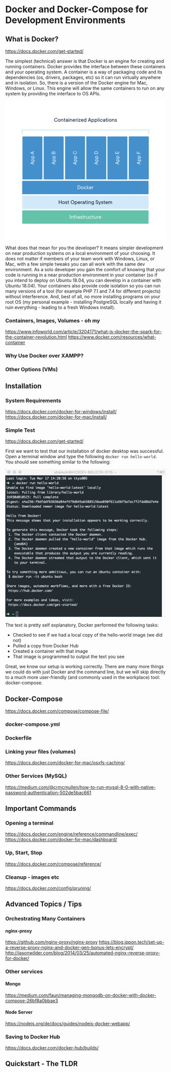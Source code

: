 # Docker and Docker-Compose for Development Environments

## What is Docker? 
<https://docs.docker.com/get-started/>

The simplest (technical) answer is that Docker is an engine for creating and running containers. 
Docker provides the interface between these containers and your operating system.  A container is a 
way of packaging code and its dependencies (os, drivers, packages, etc) so it can run virtually 
anywhere and in isolation. So, there is a version of the Docker engine for Mac, Windows, or Linux. 
This engine will allow the same containers to run on any system by providing the interface to OS 
APIs.

![docker containers](images/docker-container.png)

What does that mean for you the developer?  It means simpler development on near production systems 
on a local environment of your choosing. It does not matter if members of your team work with Windows, 
Linux, or Mac, with a few simple tweaks you can all work with the same dev environment. As a solo 
developer you gain the comfort of knowing that your code is running in a near production 
environment in your container (so if you intend to deploy on Ubuntu 18.04, you can develop in a 
container with Ubuntu 18.04). Your containers also provide code isolation so you can run many 
versions of a tool (for example PHP 7.1 and 7.4 for different projects) without interference. And, 
best of all, no more installing programs on your root OS (my personal example - installing PostgreSQL 
locally and having it ruin everything - leading to a fresh Windows install).

### Containers, Images, Volumes - oh my
<https://www.infoworld.com/article/3204171/what-is-docker-the-spark-for-the-container-revolution.html>
<https://www.docker.com/resources/what-container>
### Why Use Docker over XAMPP?
### Other Options (VMs)

## Installation

### System Requirements
<https://docs.docker.com/docker-for-windows/install/>
<https://docs.docker.com/docker-for-mac/install/>

### Simple Test
<https://docs.docker.com/get-started/>

First we want to test that our installation of docker desktop was successful.  Open a terminal 
window and type the following `docker run hello-world`.  You should see something similar to the 
following:

![hello-world example](images/hello-world.png)

The text is pretty self explanatory, Docker performed the following tasks:
* Checked to see if we had a local copy of the hello-world image (we did not)
* Pulled a copy from Docker Hub
* Created a container with that image
* That image is programmed to output the text you see

Great, we know our setup is working correctly. There are many more things we could do with just 
Docker and the command line, but we will skip directly to a much more user-friendly (and commonly 
used in the workplace) tool: docker-compose.

## Docker-Compose
<https://docs.docker.com/compose/compose-file/>

### docker-compose.yml
### Dockerfile
### Linking your files (volumes)
<https://docs.docker.com/docker-for-mac/osxfs-caching/>
### Other Services (MySQL)
<https://medium.com/@crmcmullen/how-to-run-mysql-8-0-with-native-password-authentication-502de5bac661>

## Important Commands

### Opening a terminal
<https://docs.docker.com/engine/reference/commandline/exec/>
<https://docs.docker.com/docker-for-mac/dashboard/>
### Up, Start, Stop
<https://docs.docker.com/compose/reference/>
### Cleanup - images etc
<https://docs.docker.com/config/pruning/>

## Advanced Topics / Tips

### Orchestrating Many Containers
#### nginx-proxy 
<https://github.com/nginx-proxy/nginx-proxy>
<https://blog.ippon.tech/set-up-a-reverse-proxy-nginx-and-docker-gen-bonus-lets-encrypt/>
<http://jasonwilder.com/blog/2014/03/25/automated-nginx-reverse-proxy-for-docker/>


### Other services
#### Mongo
<https://medium.com/faun/managing-mongodb-on-docker-with-docker-compose-26bf8a0bbae3>
#### Node Server 
<https://nodejs.org/de/docs/guides/nodejs-docker-webapp/>

### Saving to Docker Hub
<https://docs.docker.com/docker-hub/builds/>

## Quickstart - The TLDR
